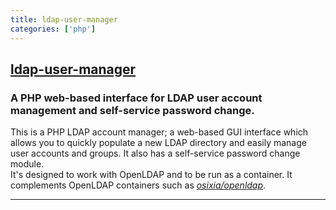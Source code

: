 ```yaml
---
title: ldap-user-manager
categories: ['php']
---
```

## [ldap-user-manager](https://github.com/wheelybird/ldap-user-manager)

### A PHP web-based interface for LDAP user account management and self-service password change.


This is a PHP LDAP account manager; a web-based GUI interface which allows you to quickly populate a new LDAP directory and easily manage user accounts and groups.  It also has a self-service password change module.   
It's designed to work with OpenLDAP and to be run as a container.  It complements OpenLDAP containers such as [*osixia/openldap*](https://hub.docker.com/r/osixia/openldap/).

***
